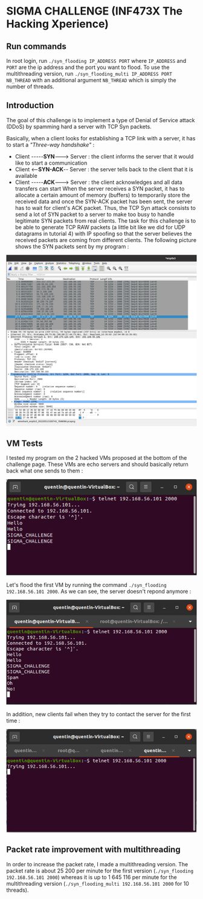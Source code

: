 # SIGMA CHALLENGE (INF473X The Hacking Xperience)

## Run commands

In root login, run `./syn_flooding IP_ADDRESS PORT` where `IP_ADDRESS` and `PORT` are the ip address and the port you want to flood.
To use the multithreading version, run `./syn_flooding_multi IP_ADDRESS PORT NB_THREAD` with an additional argument `NB_THREAD` which is simply the number of threads.

## Introduction

The goal of this challenge is to implement a type of Denial of Service attack (DDoS) by spamming hard a server with TCP Syn packets.

Basically, when a client looks for establishing a TCP link with a server, it has to start a _"Three-way handshake"_ :
- Client -----__SYN__---> Server : the client informs the server that it would like to start a communication
- Client <--__SYN-ACK__-- Server : the server tells back to the client that it is available
- Client -----__ACK__---> Server : the client acknowledges and all data transfers can start
When the server receives a SYN packet, it has to allocate a certain amount of memory (buffers) to temporarily store the received data and once the SYN-ACK packet has been sent, the server has to wait for client's ACK packet. Thus, the TCP Syn attack consists to send a lot of SYN packet to a server to make too busy to handle legitimate SYN packets from real clients. The task for this challenge is to be able to generate TCP RAW packets (a little bit like we did for UDP datagrams in tutorial 4) with IP spoofing so that the server believes the received packets are coming from different clients. The following picture shows the SYN packets sent by my program :

![wireshark](screenshots/wireshark.png)


## VM Tests

I tested my program on the 2 hacked VMs proposed at the bottom of the challenge page. These VMs are echo servers and should basically return back what one sends to them :

![normal](screenshots/normal.png)

Let's flood the first VM by running the command `./syn_flooding 192.168.56.101 2000`. As we can see, the server doesn't repond anymore :

![normal](screenshots/noresponse.png)

In addition, new clients fail when they try to contact the server for the first time :

![normal](screenshots/notconnect.png)

## Packet rate improvement with multithreading

In order to increase the packet rate, I made a multithreading version. The packet rate is about 25 200 per minute for the first version (`./syn_flooding 192.168.56.101 2000`) whereas it is up to 1 645 116 per minute for the multithreading version (`./syn_flooding_multi 192.168.56.101 2000` for 10 threads).
